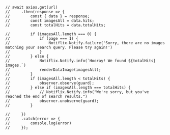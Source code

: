     // await axios.get(url)
    //     .then(response => {
    //         const { data } = response;
    //         const imagesAll = data.hits;
    //         const totalHits = data.totalHits;

    //         if (imagesAll.length === 0) {
    //             if (page === 1) {
    //                 Notiflix.Notify.failure('Sorry, there are no images matching your search query. Please try again!')
    //             }
    //         } else {
    //             Notiflix.Notify.info(`Hooray! We found ${totalHits} images.`)
    //             renderDataImage(imagesAll);
    //         }
    //         if (imagesAll.length < totalHits) {
    //             observer.observe(guard);
    //         } else if (imagesAll.length === totalHits) {
    //             // Notiflix.Notify.info("We're sorry, but you've reached the end of search results.")
    //             observer.unobserve(guard);
    //         }

    //     })
    //     .catch(error => {
    //         console.log(error)
    //     });
